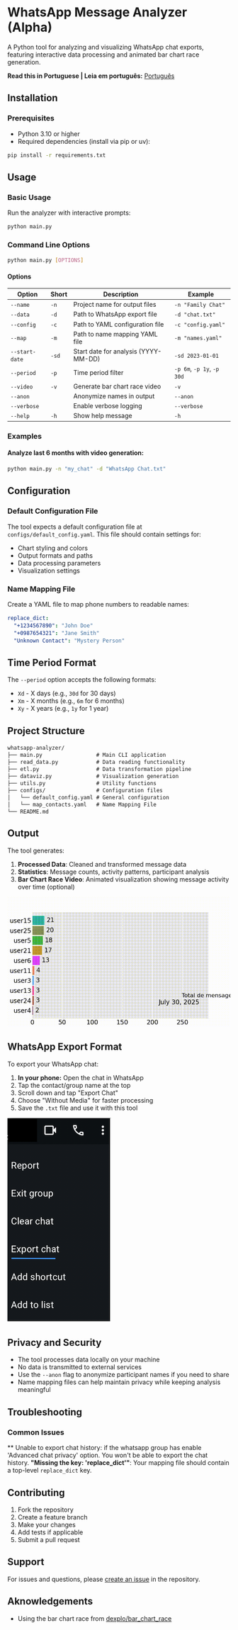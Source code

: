 # WhatsApp Message Analyzer (Alpha)

A Python tool for analyzing and visualizing WhatsApp chat exports, featuring interactive data processing and animated bar chart race generation.

**Read this in Portuguese | Leia em português:** [Português](README.pt.md)

## Installation

### Prerequisites

- Python 3.10 or higher
- Required dependencies (install via pip or uv):

```bash
pip install -r requirements.txt
```

## Usage

### Basic Usage

Run the analyzer with interactive prompts:

```bash
python main.py
```

### Command Line Options

```bash
python main.py [OPTIONS]
```

#### Options

| Option | Short | Description | Example |
|--------|-------|-------------|---------|
| `--name` | `-n` | Project name for output files | `-n "Family Chat"` |
| `--data` | `-d` | Path to WhatsApp export file | `-d "chat.txt"` |
| `--config` | `-c` | Path to YAML configuration file | `-c "config.yaml"` |
| `--map` | `-m` | Path to name mapping YAML file | `-m "names.yaml"` |
| `--start-date` | `-sd` | Start date for analysis (YYYY-MM-DD) | `-sd 2023-01-01` |
| `--period` | `-p` | Time period filter | `-p 6m`, `-p 1y`, `-p 30d` |
| `--video` | `-v` | Generate bar chart race video | `-v` |
| `--anon` | | Anonymize names in output | `--anon` |
| `--verbose` | | Enable verbose logging | `--verbose` |
| `--help` | `-h` | Show help message | `-h` |

### Examples

#### Analyze last 6 months with video generation:
```bash
python main.py -n "my_chat" -d "WhatsApp Chat.txt"
```

## Configuration

### Default Configuration File

The tool expects a default configuration file at `configs/default_config.yaml`. This file should contain settings for:

- Chart styling and colors
- Output formats and paths
- Data processing parameters
- Visualization settings

### Name Mapping File

Create a YAML file to map phone numbers to readable names:

```yaml
replace_dict:
  "+1234567890": "John Doe"
  "+0987654321": "Jane Smith"
  "Unknown Contact": "Mystery Person"
```

## Time Period Format

The `--period` option accepts the following formats:

- `Xd` - X days (e.g., `30d` for 30 days)
- `Xm` - X months (e.g., `6m` for 6 months)
- `Xy` - X years (e.g., `1y` for 1 year)

## Project Structure

```
whatsapp-analyzer/
├── main.py                 # Main CLI application
├── read_data.py            # Data reading functionality
├── etl.py                  # Data transformation pipeline
├── dataviz.py              # Visualization generation
├── utils.py                # Utility functions
├── configs/                # Configuration files
│   └── default_config.yaml # General configuration
│   └── map_contacts.yaml   # Name Mapping File
└── README.md
```

## Output

The tool generates:

1. **Processed Data**: Cleaned and transformed message data
2. **Statistics**: Message counts, activity patterns, participant analysis
3. **Bar Chart Race Video**: Animated visualization showing message activity over time (optional)

![BCR example](imgs/bcr_example.gif)

## WhatsApp Export Format

To export your WhatsApp chat:

1. **In your phone:** Open the chat in WhatsApp
2. Tap the contact/group name at the top
3. Scroll down and tap "Export Chat"
4. Choose "Without Media" for faster processing
5. Save the `.txt` file and use it with this tool

![Export charts](imgs/export_chat.png)

## Privacy and Security

- The tool processes data locally on your machine
- No data is transmitted to external services
- Use the `--anon` flag to anonymize participant names if you need to share
- Name mapping files can help maintain privacy while keeping analysis meaningful

## Troubleshooting

### Common Issues

** Unable to export chat history: if the whatsapp group has enable 'Advanced chat privacy' option. You won't be able to export the chat history.
**"Missing the key: 'replace_dict'"**: Your mapping file should contain a top-level `replace_dict` key.


## Contributing

1. Fork the repository
2. Create a feature branch
3. Make your changes
4. Add tests if applicable
5. Submit a pull request


## Support

For issues and questions, please [create an issue](link-to-issues) in the repository.

## Aknowledgements
- Using the bar chart race from [dexplo/bar_chart_race](https://github.com/dexplo/bar_chart_race)
